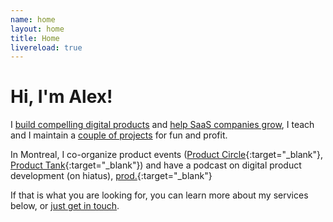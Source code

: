 ```yaml
---
name: home
layout: home
title: Home
livereload: true
---
```



<!-- # Product development and growth -->

# Hi, I'm Alex! 

I [build compelling digital products](#development) and [help SaaS companies grow](#growth), I teach and I maintain a [couple of projects](/projects) for fun and profit.


In Montreal, I co-organize product events ([Product Circle](https://www.meetup.com/Product-Circle-Montreal/){:target="_blank"}, [Product Tank](https://www.meetup.com/ProductTank-Montreal/){:target="_blank"}) and have a podcast on digital product development (on hiatus), [prod.](http://www.leprodcast.com){:target="_blank"}

If that is what you are looking for, you can learn more about my services below, or [just get in touch](/contact). 


